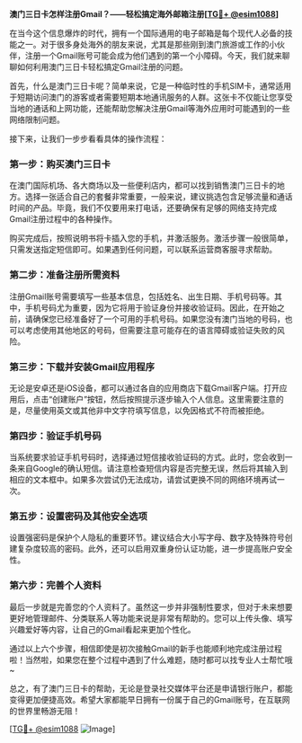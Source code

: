 **澳门三日卡怎样注册Gmail？——轻松搞定海外邮箱注册[[TG💪+ @esim1088](https://t.me/s/esim1088)]**

在当今这个信息爆炸的时代，拥有一个国际通用的电子邮箱是每个现代人必备的技能之一。对于很多身处海外的朋友来说，尤其是那些刚到澳门旅游或工作的小伙伴，注册一个Gmail账号可能会成为他们遇到的第一个小障碍。今天，我们就来聊聊如何利用澳门三日卡轻松搞定Gmail注册的问题。

首先，什么是澳门三日卡呢？简单来说，它是一种临时性的手机SIM卡，通常适用于短期访问澳门的游客或者需要短期本地通讯服务的人群。这张卡不仅能让您享受当地的通话和上网功能，还能帮助您解决注册Gmail等海外应用时可能遇到的一些网络限制问题。

接下来，让我们一步步看看具体的操作流程：

### 第一步：购买澳门三日卡

在澳门国际机场、各大商场以及一些便利店内，都可以找到销售澳门三日卡的地方。选择一张适合自己的套餐非常重要，一般来说，建议挑选包含足够流量和通话时间的产品。毕竟，我们不仅要用来打电话，还要确保有足够的网络支持完成Gmail注册过程中的各种操作。

购买完成后，按照说明书将卡插入您的手机，并激活服务。激活步骤一般很简单，只需发送指定短信即可。如果遇到任何问题，可以联系运营商客服寻求帮助。

### 第二步：准备注册所需资料

注册Gmail账号需要填写一些基本信息，包括姓名、出生日期、手机号码等。其中，手机号码尤为重要，因为它将用于验证身份并接收验证码。因此，在开始之前，请确保您已经准备好了一个可用的手机号码。如果您没有澳门当地的号码，也可以考虑使用其他地区的号码，但需要注意可能存在的语言障碍或验证失败的风险。

### 第三步：下载并安装Gmail应用程序

无论是安卓还是iOS设备，都可以通过各自的应用商店下载Gmail客户端。打开应用后，点击“创建账户”按钮，然后按照提示逐步输入个人信息。这里需要注意的是，尽量使用英文或其他非中文字符填写信息，以免因格式不符而被拒绝。

### 第四步：验证手机号码

当系统要求验证手机号码时，选择通过短信接收验证码的方式。此时，您会收到一条来自Google的确认短信。请注意检查短信内容是否完整无误，然后将其输入到相应的文本框中。如果多次尝试仍无法成功，请尝试更换不同的网络环境再试一次。

### 第五步：设置密码及其他安全选项

设置强密码是保护个人隐私的重要环节。建议结合大小写字母、数字及特殊符号创建复杂度较高的密码。此外，还可以启用双重身份认证功能，进一步提高账户安全性。

### 第六步：完善个人资料

最后一步就是完善您的个人资料了。虽然这一步并非强制性要求，但对于未来想要更好地管理邮件、分类联系人等功能来说是非常有帮助的。您可以上传头像、填写兴趣爱好等内容，让自己的Gmail看起来更加个性化。

通过以上六个步骤，相信即使是初次接触Gmail的新手也能顺利地完成注册过程啦！当然啦，如果您在整个过程中遇到了什么难题，随时都可以找专业人士帮忙哦~

总之，有了澳门三日卡的帮助，无论是登录社交媒体平台还是申请银行账户，都能变得更加便捷高效。希望大家都能早日拥有一份属于自己的Gmail账号，在互联网的世界里畅游无阻！

[[TG💪+ @esim1088](https://t.me/s/esim1088) ![Image](https://i.postimg.cc/4NQfJmqS/Snipaste-2025-05-13-00-14-12.png)]